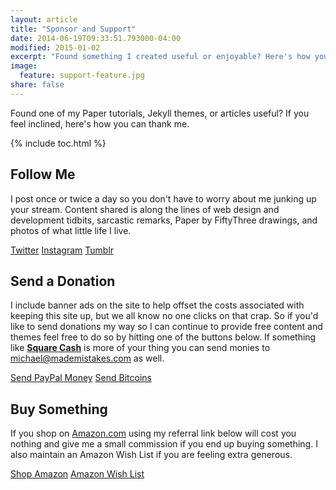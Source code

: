 ```yaml
---
layout: article
title: "Sponsor and Support"
date: 2014-06-19T09:33:51.793000-04:00
modified: 2015-01-02
excerpt: "Found something I created useful or enjoyable? Here's how you can show your gratitude."
image:
  feature: support-feature.jpg
share: false
---
```


Found one of my Paper tutorials, Jekyll themes, or articles useful? If you feel inclined, here's how you can thank me.

{% include toc.html %}

## Follow Me

I post once or twice a day so you don't have to worry about me junking up your stream. Content shared is along the lines of web design and development tidbits, sarcastic remarks, Paper by FiftyThree drawings, and photos of what little life I live.

<div class="inline">
  <a href="http://twitter.com/mmistakes" onclick="ga('send', 'event', 'link', 'click', 'Twitter follow');" class="btn-social twitter"><i class="fa fa-twitter"></i> Twitter</a>
  <a href="http://instagram.com/mmistakes" onclick="ga('send', 'event', 'link', 'click', 'Instagram follow');" class="btn-social instagram"><i class="fa fa-instagram"></i> Instagram</a>
  <a href="http://mademistakes.tumblr.com" onclick="ga('send', 'event', 'link', 'click', 'Tumblr follow');" class="btn-social tumblr"><i class="fa fa-tumblr"></i> Tumblr</a>
</div>

## Send a Donation

I include banner ads on the site to help offset the costs associated with keeping this site up, but we all know no one clicks on that crap. So if you'd like to send donations my way so I can continue to provide free content and themes feel free to do so by hitting one of the buttons below. If something like [**Square Cash**](https://square.com/cash) is more of your thing you can send monies to <michael@mademistakes.com> as well.

<div class="inline">
  <a href="https://www.paypal.com/cgi-bin/webscr?cmd=_s-xclick&hosted_button_id=M6U4FS8Y794X4" onclick="ga('send', 'event', 'link', 'click', 'Send Cash');" class="btn"><i class="fa fa-paypal"></i>Send PayPal Money</a>
  <a href="https://coinbase.com/checkouts/0a71043d672fbedccb0ce98e139a8a17" onclick="ga('send', 'event', 'link', 'click', 'Send Bitcoins');" class="btn"><i class="fa fa-bitcoin"></i> Send Bitcoins</a>
</div>

## Buy Something

If you shop on [Amazon.com](http://www.amazon.com/?_encoding=UTF8&camp=1789&creative=390957&linkCode=ur2&tag=mademist-20&linkId=P557QDXPWEYIZTDS) using my referral link below will cost you nothing and give me a small commission if you end up buying something. I also maintain an Amazon Wish List if you are feeling extra generous.

<div class="inline">
  <a href="http://www.amazon.com/?_encoding=UTF8&camp=1789&creative=390957&linkCode=ur2&tag=mademist-20&linkId=P557QDXPWEYIZTDS" onclick="ga('send', 'event', 'link', 'click', 'Shop Amazon');" class="btn">Shop Amazon</a>
  <a href="http://amzn.com/w/1K58RT2NS0SDP" onclick="ga('send', 'event', 'link', 'click', 'Amazon Wish List');" class="btn"><i class="fa fa-gift"></i> Amazon Wish List</a>
</div>

